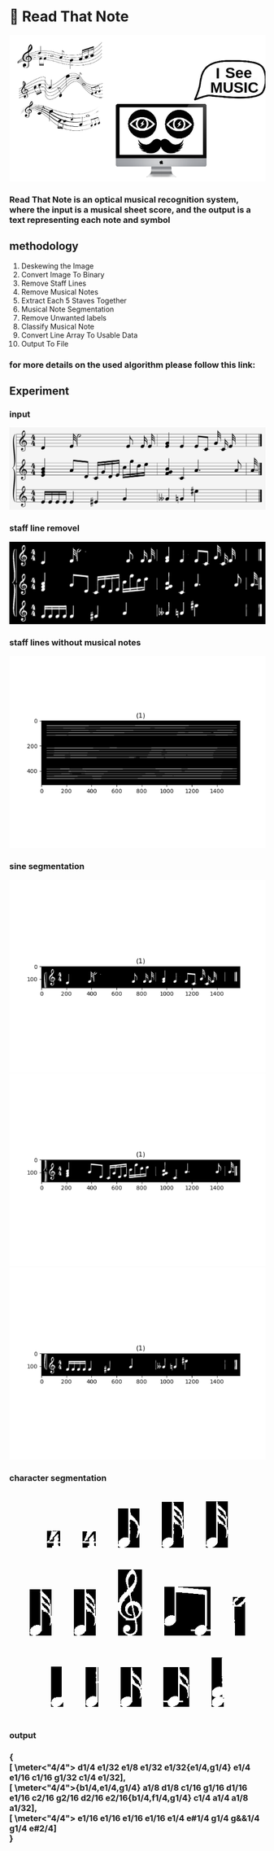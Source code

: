 # :musical_score: Read That Note

<img src="./imgs/img.png"><br>

### Read That Note is an optical musical recognition system, where the input is a musical sheet score, and the output is a text representing each note and symbol

## methodology

<ol>
<li>Deskewing the Image</li>
<li>Convert Image To Binary</li>
<li>Remove Staff Lines</li>
<li>Remove Musical Notes</li>
<li>Extract Each 5 Staves Together</li>
<li>Musical Note Segmentation</li>
<li>Remove Unwanted labels</li>
<li>Classify Musical Note</li>
<li>Convert Line Array To Usable Data</li>
<li>Output To File</li>
</ol>

### for more details on the used algorithm please follow this link:

## Experiment

### input

<img src="./imgs/0.png">

### staff line removel

<img src="./imgs/1.png">

### staff lines without musical notes

<img src="./imgs/2.png">

### sine segmentation

<img src="./imgs/3.png">

<img src="./imgs/4.png">

<img src="./imgs/5.png">

### character segmentation

<div style="text-align:center">
<img src="./imgs/6.png" style="margin:20px">

<img src="./imgs/7.png" style="margin:20px">
<img src="./imgs/8.png" style="margin:20px">
<img src="./imgs/9.png" style="margin:20px">
<img src="./imgs/10.png " style="margin:20px"><br>
<img src="./imgs/11.png" style="margin:20px">
<img src="./imgs/12.png" style="margin:20px">
<img src="./imgs/13.png" style="margin:20px">
<img src="./imgs/14.png" style="margin:20px">
<img src="./imgs/15.png" style="margin:20px"><br>
<img src="./imgs/16.png" style="margin:20px">
<img src="./imgs/17.png" style="margin:20px">
<img src="./imgs/18.png" style="margin:20px">
<img src="./imgs/19.png" style="margin:20px">
<img src="./imgs/20.png" style="margin:20px">
</div>

### output

<h3>
{<br>
[ \meter<"4/4"> d1/4 e1/32 e1/8 e1/32 e1/32{e1/4,g1/4}  e1/4 e1/16 c1/16 g1/32 c1/4 e1/32],<br>
[ \meter<"4/4">{b1/4,e1/4,g1/4}  a1/8 d1/8 c1/16 g1/16 d1/16 e1/16 c2/16 g2/16 d2/16 e2/16{b1/4,f1/4,g1/4}  c1/4 a1/4 a1/8 a1/32],<br>
[ \meter<"4/4"> e1/16 e1/16 e1/16 e1/16 e1/4 e#1/4 g1/4 g&&1/4 g1/4 e#2/4]<br>
}
</h3>
